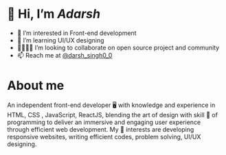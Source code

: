  # 👋 Hi, I’m _Adarsh_
- 🔦 I’m interested in Front-end development
- 🌱 I’m learning UI/UX designing
- 🧍🏾🧍🏾 I’m looking to collaborate on open source project and community
- 📫 Reach me at  [@darsh_singh0_0](https://twitter.com/darsh_singh0_0)

# About me

An independent front-end developer 🖥️ with knowledge and experience in HTML,
CSS , JavaScript, ReactJS, blending the art of design with skill 💪 of programming
to deliver an immersive and engaging user experience through efficient web
development.
My 🔑 interests are developing responsive websites, writing efficient codes,
problem solving, UI/UX designing.

